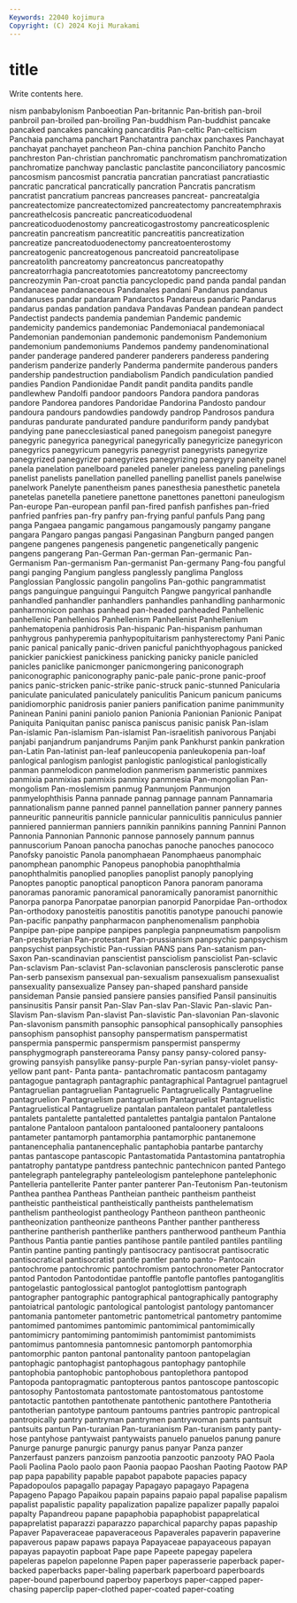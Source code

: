```yaml
---
Keywords: 22040 kojimura
Copyright: (C) 2024 Koji Murakami
---
```


# title

Write contents here.



nism panbabylonism Panboeotian
Pan-britannic Pan-british pan-broil panbroil pan-broiled pan-broiling Pan-buddhism Pan-buddhist pancake pancaked
pancakes pancaking pancarditis Pan-celtic Pan-celticism Panchaia panchama panchart Panchatantra panchax
panchaxes Panchayat panchayat panchayet pancheon Pan-china panchion Panchito Pancho panchreston
Pan-christian panchromatic panchromatism panchromatization panchromatize panchway panclastic panclastite panconciliatory pancosmic
pancosmism pancosmist pancratia pancratian pancratiast pancratiastic pancratic pancratical pancratically pancration
Pancratis pancratism pancratist pancratium pancreas pancreases pancreat- pancreatalgia pancreatectomize pancreatectomized
pancreatectomy pancreatemphraxis pancreathelcosis pancreatic pancreaticoduodenal pancreaticoduodenostomy pancreaticogastrostomy pancreaticosplenic pancreatin pancreatism
pancreatitic pancreatitis pancreatization pancreatize pancreatoduodenectomy pancreatoenterostomy pancreatogenic pancreatogenous pancreatoid pancreatolipase
pancreatolith pancreatomy pancreatoncus pancreatopathy pancreatorrhagia pancreatotomies pancreatotomy pancreectomy pancreozymin Pan-croat
panctia pancyclopedic pand panda pandal pandan Pandanaceae pandanaceous Pandanales pandani
Pandanus pandanus pandanuses pandar pandaram Pandarctos Pandareus pandaric Pandarus pandarus
pandas pandation pandava Pandavas Pandean pandean pandect Pandectist pandects pandemia
pandemian Pandemic pandemic pandemicity pandemics pandemoniac Pandemoniacal pandemoniacal Pandemonian pandemonian
pandemonic pandemonism Pandemonium pandemonium pandemoniums Pandemos pandemy pandenominational pander panderage
pandered panderer panderers panderess pandering panderism panderize panderly Panderma pandermite
panderous panders pandership pandestruction pandiabolism Pandich pandiculation pandied pandies Pandion
Pandionidae Pandit pandit pandita pandits pandle pandlewhew Pandolfi pandoor pandoors
Pandora pandora pandoras pandore Pandorea pandores Pandoridae Pandorina Pandosto pandour
pandoura pandours pandowdies pandowdy pandrop Pandrosos pandura panduras pandurate pandurated
pandure panduriform pandy pandybat pandying pane panecclesiastical paned panegoism panegoist
panegyre panegyric panegyrica panegyrical panegyrically panegyricize panegyricon panegyrics panegyricum panegyris
panegyrist panegyrists panegyrize panegyrized panegyrizer panegyrizes panegyrizing panegyry paneity panel
panela panelation panelboard paneled paneler paneless paneling panelings panelist panelists
panellation panelled panelling panellist panels panelwise panelwork Panelyte panentheism panes
panesthesia panesthetic panetela panetelas panetella panetiere panettone panettones panettoni paneulogism
Pan-europe Pan-european panfil pan-fired panfish panfishes pan-fried panfried panfries pan-fry
panfry pan-frying panful panfuls Pang pang panga Pangaea pangamic pangamous
pangamously pangamy pangane pangara Pangaro pangas pangasi Pangasinan Pangburn panged
pangen pangene pangenes pangenesis pangenetic pangenetically pangenic pangens pangerang Pan-German
Pan-german Pan-germanic Pan-Germanism Pan-germanism Pan-germanist Pan-germany Pang-fou pangful pangi panging
Pangium pangless panglessly panglima Pangloss Panglossian Panglossic pangolin pangolins Pan-gothic
pangrammatist pangs panguingue panguingui Panguitch Pangwe pangyrical panhandle panhandled panhandler
panhandlers panhandles panhandling panharmonic panharmonicon panhas panhead pan-headed panheaded Panhellenic
panhellenic Panhellenios Panhellenism Panhellenist Panhellenium panhematopenia panhidrosis Pan-hispanic Pan-hispanism panhuman
panhygrous panhyperemia panhypopituitarism panhysterectomy Pani Panic panic panical panically panic-driven
panicful panichthyophagous panicked panickier panickiest panickiness panicking panicky panicle panicled
panicles paniclike panicmonger panicmongering paniconograph paniconographic paniconography panic-pale panic-prone panic-proof
panics panic-stricken panic-strike panic-struck panic-stunned Panicularia paniculate paniculated paniculately paniculitis
Panicum panicum panicums panidiomorphic panidrosis panier paniers panification panime panimmunity
Paninean Panini panini paniolo panion Panionia Panionian Panionic Panipat Paniquita
Paniquitan panisc panisca paniscus panisic panisk Pan-islam Pan-islamic Pan-islamism Pan-islamist
Pan-israelitish panivorous Panjabi panjabi panjandrum panjandrums Panjim pank Pankhurst pankin
pankration pan-Latin Pan-latinist pan-leaf panleucopenia panleukopenia pan-loaf panlogical panlogism panlogist
panlogistic panlogistical panlogistically panman panmelodicon panmelodion panmerism panmeristic panmixes panmixia
panmixias panmixis panmixy panmnesia Pan-mongolian Pan-mongolism Pan-moslemism panmug Panmunjom Panmunjon
panmyelophthisis Panna pannade pannag pannage pannam Pannamaria pannationalism panne panned
pannel pannellation panner pannery pannes panneuritic panneuritis pannicle pannicular panniculitis
panniculus pannier panniered pannierman panniers pannikin pannikins panning Pannini Pannon
Pannonia Pannonian Pannonic pannose pannosely pannum pannus pannuscorium Panoan panocha
panochas panoche panoches panococo Panofsky panoistic Panola panomphaean Panomphaeus panomphaic
panomphean panomphic Panopeus panophobia panophthalmia panophthalmitis panoplied panoplies panoplist panoply
panoplying Panoptes panoptic panoptical panopticon Panora panoram panorama panoramas panoramic
panoramical panoramically panoramist panornithic Panorpa panorpa Panorpatae panorpian panorpid Panorpidae
Pan-orthodox Pan-orthodoxy panosteitis panostitis panotitis panotype panouchi panowie Pan-pacific panpathy
panpharmacon panphenomenalism panphobia Panpipe pan-pipe panpipe panpipes panplegia panpneumatism panpolism
Pan-presbyterian Pan-protestant Pan-prussianism panpsychic panpsychism panpsychist panpsychistic Pan-russian PANS pans
Pan-satanism pan-Saxon Pan-scandinavian panscientist pansciolism pansciolist Pan-sclavic Pan-sclavism Pan-sclavist Pan-sclavonian
pansclerosis pansclerotic panse Pan-serb pansexism pansexual pan-sexualism pansexualism pansexualist pansexuality
pansexualize Pansey pan-shaped panshard panside pansideman Pansie pansied pansiere pansies
pansified Pansil pansinuitis pansinusitis Pansir pansit Pan-Slav Pan-slav Pan-Slavic Pan-slavic
Pan-Slavism Pan-slavism Pan-slavist Pan-slavistic Pan-slavonian Pan-slavonic Pan-slavonism pansmith pansophic pansophical
pansophically pansophies pansophism pansophist pansophy panspermatism panspermatist panspermia panspermic panspermism
panspermist panspermy pansphygmograph panstereorama Pansy pansy pansy-colored pansy-growing pansyish pansylike
pansy-purple Pan-syrian pansy-violet pansy-yellow pant pant- Panta panta- pantachromatic pantacosm
pantagamy pantagogue pantagraph pantagraphic pantagraphical Pantagruel pantagruel Pantagruelian pantagruelian Pantagruelic
Pantagruelically Pantagrueline pantagruelion Pantagruelism pantagruelism Pantagruelist Pantagruelistic Pantagruelistical Pantagruelize pantalan
pantaleon pantalet pantaletless pantalets pantalette pantaletted pantalettes pantalgia pantalon Pantalone
pantalone Pantaloon pantaloon pantalooned pantaloonery pantaloons pantameter pantamorph pantamorphia pantamorphic
pantanemone pantanencephalia pantanencephalic pantaphobia pantarbe pantarchy pantas pantascope pantascopic Pantastomatida
Pantastomina pantatrophia pantatrophy pantatype pantdress pantechnic pantechnicon panted Pantego pantelegraph
pantelegraphy panteleologism pantelephone pantelephonic Pantelleria pantellerite Panter panter panterer Pan-Teutonism
Pan-teutonism Panthea panthea Pantheas Pantheian pantheic pantheism pantheist pantheistic pantheistical
pantheistically pantheists panthelematism panthelism pantheologist pantheology Pantheon pantheon pantheonic pantheonization
pantheonize pantheons Panther panther pantheress pantherine pantherish pantherlike panthers pantherwood
pantheum Panthia Panthous Pantia pantie panties pantihose pantile pantiled pantiles
pantiling Pantin pantine panting pantingly pantisocracy pantisocrat pantisocratic pantisocratical pantisocratist
pantle pantler panto panto- Pantocain pantochrome pantochromic pantochromism pantochronometer Pantocrator
pantod Pantodon Pantodontidae pantoffle pantofle pantofles pantoganglitis pantogelastic pantoglossical pantoglot
pantoglottism pantograph pantographer pantographic pantographical pantographically pantography pantoiatrical pantologic pantological
pantologist pantology pantomancer pantomania pantometer pantometric pantometrical pantometry pantomime pantomimed
pantomimes pantomimic pantomimical pantomimically pantomimicry pantomiming pantomimish pantomimist pantomimists pantomimus
pantomnesia pantomnesic pantomorph pantomorphia pantomorphic panton pantonal pantonality pantoon pantopelagian
pantophagic pantophagist pantophagous pantophagy pantophile pantophobia pantophobic pantophobous pantoplethora pantopod
Pantopoda pantopragmatic pantopterous pantos pantoscope pantoscopic pantosophy Pantostomata pantostomate pantostomatous
pantostome pantotactic pantothen pantothenate pantothenic pantothere Pantotheria pantotherian pantotype pantoum
pantoums pantries pantropic pantropical pantropically pantry pantryman pantrymen pantrywoman pants
pantsuit pantsuits pantun Pan-turanian Pan-turanianism Pan-turanism panty panty-hose pantyhose pantywaist
pantywaists panuelo panuelos panung panure Panurge panurge panurgic panurgy panus
panyar Panza panzer Panzerfaust panzers panzoism panzootia panzootic panzooty PAO
Paola Paoli Paolina Paolo paolo paon Paonia paopao Paoshan Paoting
Paotow PAP pap papa papability papable papabot papabote papacies papacy
Papadopoulos papagallo papagay Papagayo papagayo Papagena Papageno Papago Papaikou papain
papains papaio papal papalise papalism papalist papalistic papality papalization papalize
papalizer papally papaloi papalty Papandreou papane papaphobia papaphobist papaprelatical papaprelatist
paparazzi paparazzo paparchical paparchy papas papaship Papaver Papaveraceae papaveraceous Papaverales
papaverin papaverine papaverous papaw papaws papaya Papayaceae papayaceous papayan papayas
papayotin papboat Pape pape Papeete papegay papelera papeleras papelon papelonne
Papen paper paperasserie paperback paper-backed paperbacks paper-baling paperbark paperboard paperboards
paper-bound paperbound paperboy paperboys paper-capped paper-chasing paperclip paper-clothed paper-coated paper-coating
